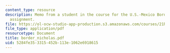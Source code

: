 ```yaml
---
content_type: resource
description: Memo from a student in the course for the U.S.-Mexico Border Relations
  assignment.
file: https://ol-ocw-studio-app-production.s3.amazonaws.com/courses/21h-221-the-places-of-migration-in-united-states-history-fall-2006/5284fe353315452b113e1062e6918615_border_nicholas.pdf
file_type: application/pdf
resourcetype: Document
title: border_nicholas.pdf
uid: 5284fe35-3315-452b-113e-1062e6918615
---
```

